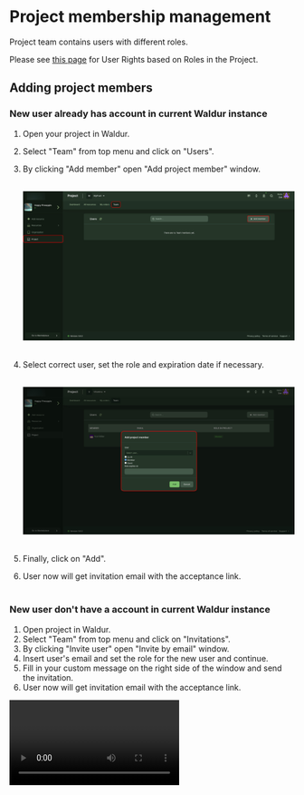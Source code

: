 # Project membership management

Project team contains users with different roles.

Please see [this page](https://docs.waldur.com/latest/about/Concept/structure/#user-roles-in-organization) for User Rights based on Roles in the Project.

## Adding project members

### New user already has account in current Waldur instance

1. Open your project in Waldur.
2. Select "Team" from top menu and click on "Users".
3. By clicking "Add member" open "Add project member" window.<br><br>

    ![Select organization](../img/add-member-1.jpg)<br><br>

4. Select correct user, set the role and expiration date if necessary.<br><br>

    ![Select organization](../img/add-member-2.jpg)<br><br>

5. Finally, click on "Add".
6. User now will get invitation email with the acceptance link.<br><br>

### New user don't have a account in current Waldur instance

1. Open project in Waldur.
2. Select "Team" from top menu and click on "Invitations".
3. By clicking "Invite user" open "Invite by email" window.
4. Insert user's email and set the role for the new user and continue.
5. Fill in your custom message on the right side of the window and send the invitation.
6. User now will get invitation email with the acceptance link.

![type:video](../img/send_invitation.mp4)

